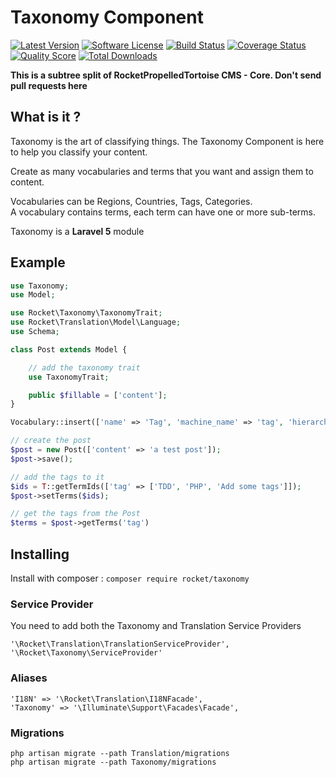 # Taxonomy Component

[![Latest Version](https://img.shields.io/github/release/RocketPropelledTortoise/Core.svg?style=flat-square)](https://github.com/RocketPropelledTortoise/Core/releases)
[![Software License](https://img.shields.io/badge/license-MIT-brightgreen.svg?style=flat-square)](https://github.com/RocketPropelledTortoise/Core/blob/master/LICENSE.md)
[![Build Status](https://img.shields.io/travis/RocketPropelledTortoise/Core/master.svg?style=flat-square)](https://travis-ci.org/RocketPropelledTortoise/Core)
[![Coverage Status](https://img.shields.io/scrutinizer/coverage/g/RocketPropelledTortoise/Core.svg?style=flat-square)](https://scrutinizer-ci.com/g/RocketPropelledTortoise/Core/code-structure)
[![Quality Score](https://img.shields.io/scrutinizer/g/RocketPropelledTortoise/Core.svg?style=flat-square)](https://scrutinizer-ci.com/g/RocketPropelledTortoise/Core)
[![Total Downloads](https://img.shields.io/packagist/dt/rocket/core.svg?style=flat-square)](https://packagist.org/packages/rocket/core)

__This is a subtree split of RocketPropelledTortoise CMS - Core. Don't send pull requests here__

## What is it ?

Taxonomy is the art of classifying things. The Taxonomy Component is here to help you classify your content.

Create as many vocabularies and terms that you want and assign them to content.

Vocabularies can be Regions, Countries, Tags, Categories.<br />
A vocabulary contains terms, each term can have one or more sub-terms.

Taxonomy is a __Laravel 5__ module

## Example

```php
use Taxonomy;
use Model;

use Rocket\Taxonomy\TaxonomyTrait;
use Rocket\Translation\Model\Language;
use Schema;

class Post extends Model {

    // add the taxonomy trait
    use TaxonomyTrait;

    public $fillable = ['content'];
}

Vocabulary::insert(['name' => 'Tag', 'machine_name' => 'tag', 'hierarchy' => 0, 'translatable' => true]);

// create the post
$post = new Post(['content' => 'a test post']);
$post->save();

// add the tags to it
$ids = T::getTermIds(['tag' => ['TDD', 'PHP', 'Add some tags']]);
$post->setTerms($ids);

// get the tags from the Post
$terms = $post->getTerms('tag')

```

## Installing

Install with composer : `composer require rocket/taxonomy`

### Service Provider

You need to add both the Taxonomy and Translation Service Providers

    '\Rocket\Translation\TranslationServiceProvider',
    '\Rocket\Taxonomy\ServiceProvider'

### Aliases

    'I18N' => '\Rocket\Translation\I18NFacade',
    'Taxonomy' => '\Illuminate\Support\Facades\Facade',

### Migrations

    php artisan migrate --path Translation/migrations
    php artisan migrate --path Taxonomy/migrations
